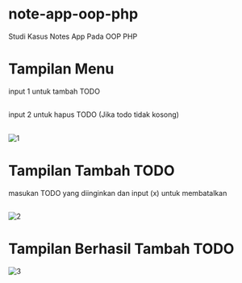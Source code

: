 # note-app-oop-php
Studi Kasus Notes App  Pada OOP PHP 

# Tampilan Menu
input 1 untuk tambah TODO
##
input 2 untuk hapus TODO (Jika todo tidak kosong)
##
![1](https://user-images.githubusercontent.com/84067616/215473620-949bd323-a971-442c-ab2c-d31133a00132.png)

# Tampilan Tambah TODO
masukan TODO yang diinginkan dan input (x) untuk membatalkan
##
![2](https://user-images.githubusercontent.com/84067616/215473637-5c9de259-2fcf-4e77-8c91-f88c93581f9a.png)

# Tampilan Berhasil Tambah TODO
![3](https://user-images.githubusercontent.com/84067616/215473651-3669577b-11e7-42d9-943a-14798a2d930a.png)
